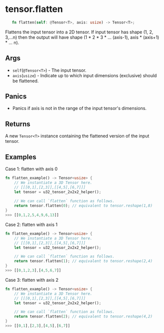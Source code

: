# tensor.flatten

```rust 
   fn flatten(self: @Tensor<T>, axis: usize) -> Tensor<T>;
```

Flattens the input tensor into a 2D tensor. 
If input tensor has shape (1, 2, 3,...n) then the output will have shape
(1 * 2 * 3 * ... (axis-1), axis * (axis+1) * ... n).

## Args

* `self`(`@Tensor<T>`) - The input tensor.
* `axis`(`usize`) - Indicate up to which input dimensions (exclusive) should be flattened. 

## Panics

* Panics if axis is not in the range of the input tensor's dimensions.

## Returns 

A new `Tensor<T>` instance containing the flattened version of the input tensor.

## Examples

Case 1: flatten with axis 0

```rust
fn flatten_example() -> Tensor<usize> {
    // We instantiate a 3D Tensor here.
    // [[[0,1],[2,3]],[[4,5],[6,7]]]
    let tensor = u32_tensor_2x2x2_helper();
		
    // We can call `flatten` function as follows.
    return tensor.flatten(0); // equivalent to tensor.reshape(1,8)
}
>>> [[0,1,2,5,4,9,6,13]]
```

Case 2: flatten with axis 1

```rust
fn flatten_example() -> Tensor<usize> {
    // We instantiate a 3D Tensor here.
    // [[[0,1],[2,3]],[[4,5],[6,7]]]
    let tensor = u32_tensor_2x2x2_helper();

    // We can call `flatten` function as follows.
    return tensor.flatten(1); // equivalent to tensor.reshape(2,4)
}
>>> [[0,1,2,3],[4,5,6,7]]
```

Case 3: flatten with axis 2

```rust
fn flatten_example() -> Tensor<usize> {
    // We instantiate a 3D Tensor here.
    // [[[0,1],[2,3]],[[4,5],[6,7]]]
    let tensor = u32_tensor_2x2x2_helper();

    // We can call `flatten` function as follows.
    return tensor.flatten(2); // equivalent to tensor.reshape(4,2)
}
>>> [[0,1],[2,3],[4,5],[6,7]]
```
